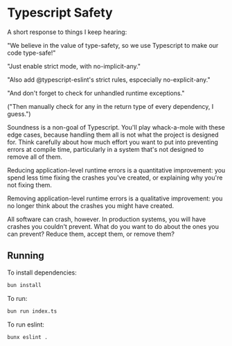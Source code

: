 # Typescript Safety

A short response to things I keep hearing:

"We believe in the value of type-safety, so we use Typescript to make our code type-safe!"

"Just enable strict mode, with no-implicit-any."

"Also add @typescript-eslint's strict rules, espcecially no-explicit-any."

"And don't forget to check for unhandled runtime exceptions."

("Then manually check for any in the return type of every dependency, I guess.")

Soundness is a non-goal of Typescript. You'll play whack-a-mole with these edge cases, because
handling them all is not what the project is designed for. Think carefully about how much effort you
want to put into preventing errors at compile time, particularly in a system that's not designed to
remove all of them.

Reducing application-level runtime errors is a quantitative improvement: you spend less time
fixing the crashes you've created, or explaining why you're not fixing them.

Removing application-level runtime errors is a qualitative improvement: you no longer think about
the crashes you might have created.

All software can crash, however. In production systems, you will have crashes you couldn't prevent.
What do you want to do about the ones you can prevent? Reduce them, accept them, or remove them?

## Running

To install dependencies:

```bash
bun install
```

To run:

```bash
bun run index.ts
```

To run eslint:

```bash
bunx eslint .
```
